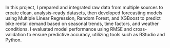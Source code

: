 In this project, I prepared and integrated raw data from multiple sources to create clean, analysis-ready datasets, then developed forecasting models using Multiple Linear Regression, Random Forest, and XGBoost to predict bike rental demand based on seasonal trends, time factors, and weather conditions. I evaluated model performance using RMSE and cross-validation to ensure predictive accuracy, utilizing tools such as RStudio and Python.
